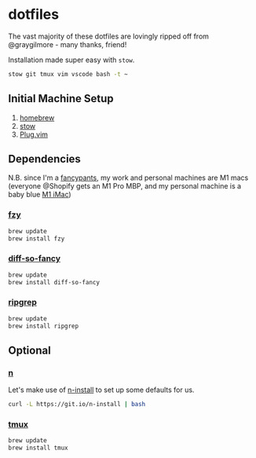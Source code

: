 # dotfiles

The vast majority of these dotfiles are lovingly ripped off from @graygilmore - many thanks, friend!

Installation made super easy with `stow`.

```bash
stow git tmux vim vscode bash -t ~
```

## Initial Machine Setup

1. [homebrew](https://brew.sh/)
2. [stow](https://www.gnu.org/software/stow/manual/stow.html#Introduction)
3. [Plug.vim](https://github.com/junegunn/vim-plug)

## Dependencies

N.B. since I'm a [fancypants](https://media.giphy.com/media/3orieXKH4P732pAeCA/giphy.gif), my work and personal machines are M1 macs (everyone @Shopify gets an M1 Pro MBP, and my personal machine is a baby blue [M1 iMac](https://www.apple.com/ca/imac/))

### [fzy](https://github.com/jhawthorn/fzy)

```bash
brew update
brew install fzy
```

### [diff-so-fancy](https://github.com/so-fancy/diff-so-fancy)

```bash
brew update
brew install diff-so-fancy
```

### [ripgrep](https://github.com/BurntSushi/ripgrep)

```bash
brew update
brew install ripgrep
```

## Optional

### [n](https://github.com/tj/n)

Let's make use of [n-install](https://github.com/mklement0/n-install) to set up
some defaults for us.

```bash
curl -L https://git.io/n-install | bash
```

### [tmux](https://github.com/tmux/tmux)

```bash
brew update
brew install tmux
```
